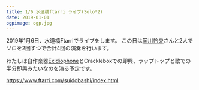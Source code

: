 ```yaml
---
title: 1/6 水道橋ftarri ライブ(Solo*2)
date: 2019-01-01
ogpimage: ogp.jpg
---
```


2019年1月6日、水道橋Ftarriでライブをします。
この日は[岡川怜央](https://prtcll.tumblr.com)さんと2人でソロを2回ずつで合計4回の演奏を行います。

わたしは自作楽器[Exidiophone](../works/exidiophone)とCrackleboxでの即興、ラップトップと歌での半分即興みたいなのを演る予定です。

https://www.ftarri.com/suidobashi/index.html
